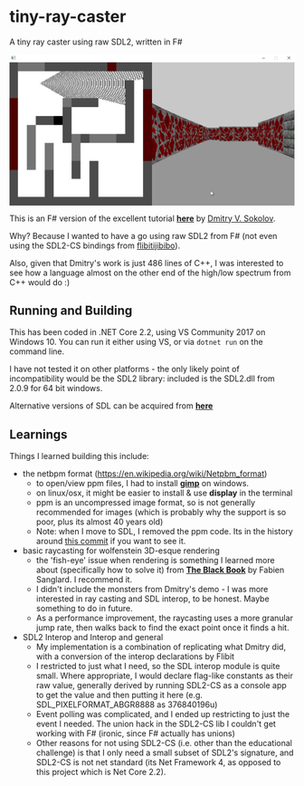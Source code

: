 # tiny-ray-caster

A tiny ray caster using raw SDL2, written in F#

<img align="center" src="screencast.gif" />

This is an F# version of the excellent tutorial **[here](https://github.com/ssloy/tinyraycaster)** by [Dmitry V. Sokolov](https://github.com/ssloy).

Why? Because I wanted to have a go using raw SDL2 from F# (not even using the SDL2-CS bindings from [flibitijibibo](https://github.com/flibitijibibo/SDL2-CS)).

Also, given that Dmitry's work is just 486 lines of C++, I was interested to see how a language almost on the other end of the high/low spectrum from C++ would do :)

## Running and Building

This has been coded in .NET Core 2.2, using VS Community 2017 on Windows 10. You can run it either using VS, or via `dotnet run` on the command line.

I have not tested it on other platforms - the only likely point of incompatibility would be the SDL2 library: included is the SDL2.dll from 2.0.9 for 64 bit windows. 

Alternative versions of SDL can be acquired from **[here](https://www.libsdl.org/download-2.0.php)**

## Learnings

Things I learned building this include:

- the netbpm format (https://en.wikipedia.org/wiki/Netpbm_format)
  - to open/view ppm files, I had to install **[gimp](https://www.gimp.org/)** on windows.
  - on linux/osx, it might be easier to install & use **display** in the terminal
  - ppm is an uncompressed image format, so is not generally recommended for images (which is probably why the support is so poor, plus its almost 40 years old)
  - Note: when I move to SDL, I removed the ppm code. Its in the history around [this commit](https://github.com/ChrisPritchard/tiny-ray-caster/blob/3edaf4ae00c5643363a00b4ed7ca1d6f5f526226/Program.fs#L76) if you want to see it.
- basic raycasting for wolfenstein 3D-esque rendering
  - the 'fish-eye' issue when rendering is something I learned more about (specifically how to solve it) from **[The Black Book](http://fabiensanglard.net/gebbwolf3d/)** by Fabien Sanglard. I recommend it.
  - I didn't include the monsters from Dmitry's demo - I was more interested in ray casting and SDL interop, to be honest. Maybe something to do in future.
  - As a performance improvement, the raycasting uses a more granular jump rate, then walks back to find the exact point once it finds a hit.
- SDL2 Interop and Interop and general
  - My implementation is a combination of replicating what Dmitry did, with a conversion of the interop declarations by Flibit
  - I restricted to just what I need, so the SDL interop module is quite small. Where appropriate, I would declare flag-like constants as their raw value, generally derived by running SDL2-CS as a console app to get the value and then putting it here (e.g. SDL_PIXELFORMAT_ABGR8888 as 376840196u)
  - Event polling was complicated, and I ended up restricting to just the event I needed. The union hack in the SDL2-CS lib I couldn't get working with F# (ironic, since F# actually has unions)
  - Other reasons for not using SDL2-CS (i.e. other than the educational challenge) is that I only need a small subset of SDL2's signature, and SDL2-CS is not net standard (its Net Framework 4, as opposed to this project which is Net Core 2.2).
